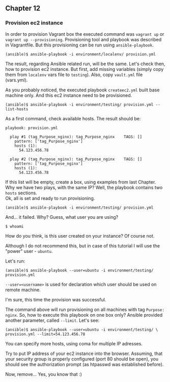 ## Chapter 12
### Provision ec2 instance

In order to provision Vagrant box the executed command was `vagrant up` or
`vagrant up --provisioning`. Provisioning tool and playbook was described
in Vagrantfile. But this provisioning can be run using `ansible-playbook`.

```
(ansible)$ ansible-playbook -i environment/localenv/ provision.yml
```

The result, regarding Ansible related run, will be the same.
Let's check then, how to provision ec2 instance. But first, add missing
variables (simply copy them from `localenv` vars file to `testing`). Also,
copy `vault.yml` file (vars.yml).

As you probably noticed, the executed playbook `createec2.yml` built base
machine only. And this ec2 instance need to be provisioned.

```
(ansible)$ ansible-playbook -i environment/testing/ provision.yml --list-hosts
```

As a first command, check available hosts. The result should be:

```
playbook: provision.yml

  play #1 (tag_Purpose_nginx): tag_Purpose_nginx	TAGS: []
    pattern: ['tag_Purpose_nginx']
    hosts (1):
      54.123.456.78

  play #2 (tag_Purpose_nginx): tag_Purpose_nginx	TAGS: []
    pattern: ['tag_Purpose_nginx']
    hosts (1):
      54.123.456.78
```

If this list will be empty, create a box, using examples from last Chapter.  
Why we have two plays, with the same IP? Well, the playbook contains two `hosts`
sections.  
Ok, all is set and ready to run provisioning.

```
(ansible)$ ansible-playbook -i environment/testing/ provision.yml
```

And... it failed. Why? Guess, what user you are using?

```
$ whoami
```

How do you think, is this user created on your instance? Of course not.

Although I do not recommend this, but in case of this tutorial I will use the
"power" user - `ubuntu`.

Let's run:

```
(ansible)$ ansible-playbook --user=ubuntu -i environment/testing/ provision.yml
```

`--user=<username>` is used for declaration which user should be used on remote
machine.

I'm sure, this time the provision was successful.

The command above will run provisioning on all machines with tag
`Purpose: nginx`. So, how to execute this playbook on one box only? Ansible
provided another parameter, called `--limit`. Let's see:

```
(ansible)$ ansible-playbook --user=ubuntu -i environment/testing/ \
provision.yml --limit=54.123.456.78
```

You can specify more hosts, using coma for multiple IP adresses.

Try to put IP address of your ec2 instance into the browser. Assuming, that
your security group is properly configured (port 80 should be open), you
should see the authorization prompt (as htpasswd was established before).

Now, remove... Yes, you know that :)

